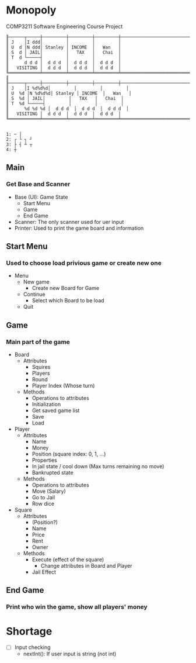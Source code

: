 # Monopoly

COMP3211 Software Engineering Course Project

```
╟──────┬─────┼─────────┼─────────┼─────────┼───────────────────────────────
║ J    │I ddd│         │         │         │
║ U  d │N ddd│ Stanley │ INCOME  │   Wan   │
║ S  d │ JAIL│         │   TAX   │   Chai  │
║ T  d └─────┤         │         │         │
║      d d d │  d d d  │  d d d  │  d d d  │
║   VISITING │  d d d  │  d d d  │  d d d  │
╚════════════╧═════════╧═════════╧═════════╧═══════════════════════════════╝
║
╟──────┬─────┼─────────┼─────────┼─────────┼───────────────────────────────
║ J    │I %d%d%d│         │         │         │
║ U  %d │N %d%d%d│ Stanley │ INCOME  │   Wan   │
║ S  %d │ JAIL│         │   TAX   │   Chai  │
║ T  %d └─────┤         │         │         │
║      %d %d %d │  d d d  │  d d d  │  d d d  │
║   VISITING │  d d d  │  d d d  │  d d d  │
╚════════════╧═════════╧═════════╧═════════╧═══════════════════════════════╝


1: ─ │
2: ┌ └ ┐ ┘
3: ├ ┤ ┴ ┬
4: ┼
```

## Main

### Get Base and Scanner

- Base (UI): Game State
  - Start Menu
  - Game
  - End Game
- Scanner: The only scanner used for uer input
- Printer: Used to print the game board and information

## Start Menu

### Used to choose load privious game or create new one

- Menu
  - New game
    - Create new Board for Game
  - Continue
    - Select which Board to be load
  - Quit

## Game

### Main part of the game

- Board
  - Attributes
    - Squires
    - Players
    - Round
    - Player Index (Whose turn)
  - Methods
    - Operations to attributes
    - Initialization
    - Get saved game list
    - Save
    - Load
- Player
  - Attributes
    - Name
    - Money
    - Position (square index: 0, 1, ...)
    - Properties
    - In jail state / cool down (Max turns remaining no move)
    - Bankrupted state
  - Methods
    - Operations to attributes
    - Move (Salary)
    - Go to Jail
    - Row dice
- Square
  - Attributes
    - (Position?)
    - Name
    - Price
    - Rent
    - Owner
  - Methods
    - Execute (effect of the square)
      - Change attributes in Board and Player
    - Jail Effect

## End Game

### Print who win the game, show all players' money

# Shortage

- [ ] Input checking
  - nextInt(): If user input is string (not int)

